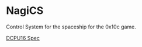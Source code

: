 # NagiCS

Control System for the spaceship for the 0x10c game.

[DCPU16 Spec](https://github.com/lucaspiller/dcpu-specifications)
